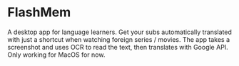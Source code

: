 # FlashMem

A desktop app for language learners. Get your subs automatically translated with just a shortcut when watching foreign series / movies. The app takes a screenshot and uses OCR to read the text, then translates with Google API. Only working for MacOS for now.
